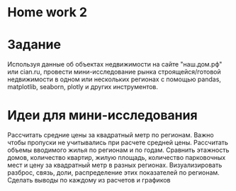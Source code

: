 # Home work 2
# Задание
Используя данные об объектах недвижимости на сайте "наш.дом.рф" или cian.ru, провести мини-исследование рынка строящейся/готовой недвижимости в одном или нескольких регионах с помощью pandas, matplotlib, seaborn, plotly и других инструментов.
# Идеи для мини-исследования
Рассчитать средние цены за квадратный метр по регионам. Важно чтобы пропуски не учитывались при расчете средней цены.
Рассчитать объемы вводимого жилья по регионам и по годам.
Сравнить этажность домов, количество квартир, жилую площадь, количество парковочных мест и цену за квадратный метр в разных регионах.
Визуализировать разброс, связь, доли, распределение этих показателей по регионам.
Сделать выводы по каждому из расчетов и графиков
